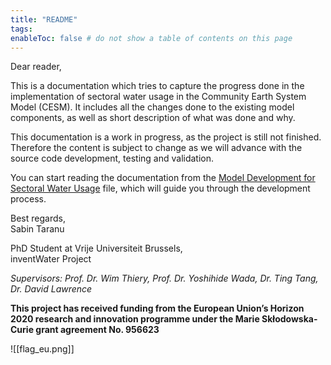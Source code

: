 ```yaml
---
title: "README"
tags:
enableToc: false # do not show a table of contents on this page
---
```


Dear reader,

This is a documentation which tries to capture the progress done in the implementation of sectoral water usage in the Community Earth System Model (CESM). It includes all the changes done to the existing model components, as well as short description of what was done and why.

This documentation is a work in progress, as the project is still not finished. Therefore the content is subject to change as we will advance with the source code development, testing and validation.

You can start reading the documentation from the [Model Development for Sectoral Water Usage](obsidian/Model_Development_for_Sectoral_Water_Usage.md) file, which will guide you through the development process.

Best regards,\
Sabin Taranu

PhD Student at Vrije Universiteit Brussels,\
inventWater Project

*Supervisors: Prof. Dr. Wim Thiery, Prof. Dr. Yoshihide Wada, Dr. Ting Tang, Dr. David Lawrence*

**This project has received funding from the
European Union’s Horizon 2020 research
and innovation programme under the
Marie Skłodowska-Curie grant agreement No. 956623**


![[flag_eu.png]]

